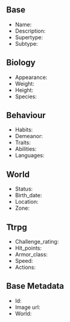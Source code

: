 ## Base
- <span class="text-field" data-tooltip="Text">Name</span>: 
- <span class="text-field" data-tooltip="Text">Description</span>: 
- <span class="text-field" data-tooltip="Text">Supertype</span>: 
- <span class="text-field" data-tooltip="Text">Subtype</span>: 

## Biology
- <span class="text-field" data-tooltip="Text">Appearance</span>: 
- <span class="number-field" data-tooltip="Number, max: 0">Weight</span>: 
- <span class="number-field" data-tooltip="Number, max: 0">Height</span>: 
- <span class="multi-link-field" data-tooltip="Multi Species">Species</span>: 

## Behaviour
- <span class="text-field" data-tooltip="Text">Habits</span>: 
- <span class="text-field" data-tooltip="Text">Demeanor</span>: 
- <span class="multi-link-field" data-tooltip="Multi Trait">Traits</span>: 
- <span class="multi-link-field" data-tooltip="Multi Ability">Abilities</span>: 
- <span class="multi-link-field" data-tooltip="Multi Language">Languages</span>: 

## World
- <span class="text-field" data-tooltip="Text">Status</span>: 
- <span class="number-field" data-tooltip="Number, max: 0">Birth_date</span>: 
- <span class="link-field" data-tooltip="Single Location">Location</span>: 
- <span class="link-field" data-tooltip="Single Zone">Zone</span>: 

## Ttrpg
- <span class="number-field" data-tooltip="Number">Challenge_rating</span>: 
- <span class="number-field" data-tooltip="Number">Hit_points</span>: 
- <span class="number-field" data-tooltip="Number">Armor_class</span>: 
- <span class="number-field" data-tooltip="Number">Speed</span>: 
- <span class="multi-link-field" data-tooltip="Multi Ability">Actions</span>: 

## Base Metadata
- <span class="text-field" data-tooltip="Text">Id</span>: 
- <span class="text-field" data-tooltip="Text">Image url</span>: 
- <span class="text-field" data-tooltip="Text">World</span>: 


